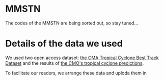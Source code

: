 # MMSTN
The codes of the MMSTN are being sorted out, so stay tuned...
# Details of the data we used
We used two open access dataset: [the CMA Tropical Cyclone Best Track Dataset](https://tcdata.typhoon.org.cn/en/zjljsjj_sm.html) 
and the results of [the CMO's tropical cyclone predictions](http://typhoon.nmc.cn/web.html).

To facilitate our readers, we arrange these data and uploda them in 
